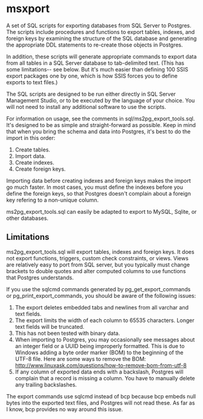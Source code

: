 # msxport

A set of SQL scripts for exporting databases from SQL Server to Postgres.
The scripts include procedures and functions to export tables, indexes,
and foreign keys by examining the structure of the SQL database and 
generating the appropriate DDL statements to re-create those objects in
Postgres.

In addition, these scripts will generate appropriate commands to export data
from all tables in a SQL Server database to tab-delimited text. (This has 
some limitations-- see below. But it's much easier than defining 100 SSIS
export packages one by one, which is how SSIS forces you to define exports
to text files.)

The SQL scripts are designed to be run either directly in SQL Server Management
Studio, or to be executed by the language of your choice. You will not need
to install any additional software to use the scripts.

For information on usage, see the comments in sql/ms2pg_export_tools.sql.
It's designed to be as simple and straight-forward as possible. Keep in mind
that when you bring the schema and data into Postgres, it's best to do the
import in this order:

1. Create tables.
2. Import data.
3. Create indexes.
4. Create foreign keys.

Importing data before creating indexes and foreign keys makes the import 
go much faster. In most cases, you must define the indexes before you define
the foreign keys, so that Postgres doesn't complain about a foreign key 
refering to a non-unique column.

ms2pg_export_tools.sql can easily be adapted to export to MySQL, Sqlite, or
other databases. 

## Limitations

ms2pg_export_tools.sql will export tables, indexes and foreign keys. It does
not export functions, triggers, custom check constraints, or views. Views are
relatively easy to port from SQL server, but you typically must change 
brackets to double quotes and alter computed columns to use functions that
Postgres understands.

If you use the sqlcmd commands generated by pg_get_export_commands or
pg_print_export_commands, you should be aware of the following issues:

1. The export deletes embedded tabs and newlines from all varchar and
   text fields.
2. The export limits the width of each column to 65535 characters. Longer
   text fields will be truncated.
3. This has not been tested with binary data.
4. When importing to Postgres, you may occasionally see messages about an
   integer field or a UUID being improperly formatted. This is due to Windows 
   adding a byte order marker (BOM) to the beginning of the UTF-8 file. Here
   are some ways to remove the BOM: 
   http://www.linuxask.com/questions/how-to-remove-bom-from-utf-8
5. If any column of exported data ends with a backslash, Postgres will complain
   that a record is missing a column. You have to manually delete any
   trailing backslashes.

The export commands use sqlcmd instead of bcp because bcp embeds null bytes
into the exported text files, and Postgres will not read these. As far as I
know, bcp provides no way around this issue.
